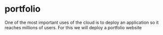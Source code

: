 # portfolio
One of the most important uses of the cloud is to deploy an application so it reaches millions of users. For this we will deploy a portfolio website
